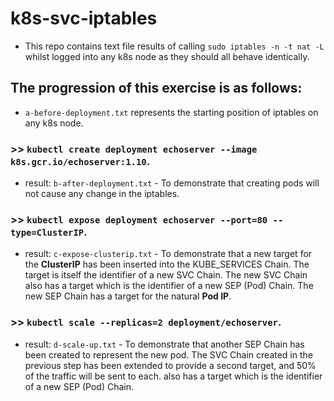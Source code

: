 # k8s-svc-iptables

- This repo contains text file results of calling `sudo iptables -n -t nat -L` whilst logged into any k8s node as they should all behave identically.

## The progression of this exercise is as follows:
- `a-before-deployment.txt` represents the starting position of iptables on any k8s node.
### >> `kubectl create deployment echoserver --image k8s.gcr.io/echoserver:1.10`.
- result: `b-after-deployment.txt` - To demonstrate that creating pods will not cause any change in the iptables.
### >> `kubectl expose deployment echoserver --port=80 --type=ClusterIP`.
- result: `c-expose-clusterip.txt` - To demonstrate that a new target for the **ClusterIP** has been inserted into the KUBE_SERVICES Chain. The target is itself the identifier of a new SVC Chain. The new SVC Chain also has a target which is the identifier of a new SEP (Pod) Chain. The new SEP Chain has a target for the natural **Pod IP**.
### >> `kubectl scale --replicas=2 deployment/echoserver`.
- result: `d-scale-up.txt` - To demonstrate that another SEP Chain has been created to represent the new pod. The SVC Chain created in the previous step has been extended to provide a second target, and 50% of the traffic will be sent to each.
also has a target which is the identifier of a new SEP (Pod) Chain. 
